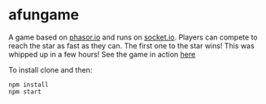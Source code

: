 # afungame

A game based on [phasor.io](http://phaser.io/) and runs on [socket.io](http://socket.io/). Players can 
compete to reach the star as fast as they can. The first one to the star wins! This was whipped up in a few hours!
See the game in action [here](https://calm-hamlet-2538.herokuapp.com/)

To install clone and then:
```
npm install
npm start
```
